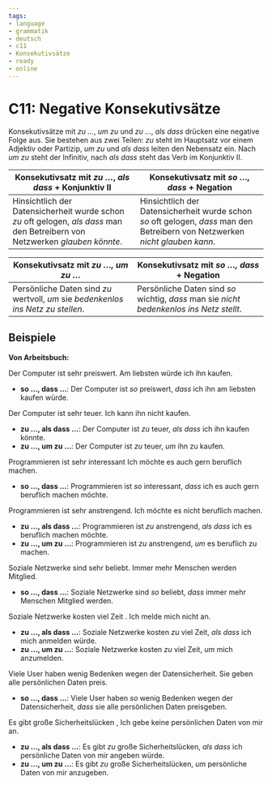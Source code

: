 ```yaml
---
tags:
- language
- grammatik
- deutsch
- c11
- Konsekutivsätze
- ready
- online
---
```


# C11: Negative Konsekutivsätze

Konsekutivsätze mit *zu …*, *um zu* und *zu …*, *als dass* drücken eine negative Folge aus. Sie bestehen aus zwei Teilen: *zu* steht im Hauptsatz vor einem Adjektiv oder Partizip, *um zu* und *als dass* leiten den Nebensatz ein. Nach *um zu* steht der Infinitiv, nach *als dass* steht das Verb im Konjunktiv II.

| Konsekutivsatz mit *zu …*, *als dass* + Konjunktiv II               | Konsekutivsatz mit *so …, dass* + Negation                 |
| ------------------------------------------------------------------- | ---------------------------------------------------------- |
| Hinsichtlich der Datensicherheit wurde schon *zu* oft gelogen, *als dass* man den Betreibern von Netzwerken *glauben könnte*. | Hinsichtlich der Datensicherheit wurde schon *so* oft gelogen, *dass* man den Betreibern von Netzwerken *nicht glauben kann*. |

| Konsekutivsatz mit *zu …, um zu …*                                  | Konsekutivsatz mit *so …, dass* + Negation                 |
| ------------------------------------------------------------------- | ---------------------------------------------------------- |
| Persönliche Daten sind *zu* wertvoll, *um* sie *bedenkenlos ins Netz zu stellen*. | Persönliche Daten sind *so* wichtig, *dass* man sie *nicht bedenkenlos ins Netz stellt*. |

## Beispiele

__Von Arbeitsbuch:__

Der Computer ist sehr preiswert. Am liebsten würde ich ihn kaufen.

- __so ..., dass ...__: Der Computer ist *so* preiswert, *dass* ich ihn am liebsten kaufen würde.

Der Computer ist sehr teuer. Ich kann ihn nicht kaufen.

- __zu ..., als dass ...__: Der Computer ist *zu* teuer, *als dass* ich ihn kaufen könnte.
- __zu ..., um zu ...__: Der Computer ist *zu* teuer, *um* ihn zu kaufen.

Programmieren ist sehr interessant Ich möchte es auch gern beruflich machen.

- __so ..., dass ...__: Programmieren ist *so* interessant, *dass* ich es auch gern beruflich machen möchte.

Programmieren ist sehr anstrengend. Ich möchte es nicht beruflich machen.

- __zu ..., als dass ...__: Programmieren ist *zu* anstrengend, *als dass* ich es beruflich machen möchte.
- __zu ..., um zu ...__: Programmieren ist *zu* anstrengend, *um* es beruflich zu machen.

Soziale Netzwerke sind sehr beliebt. Immer mehr Menschen werden Mitglied.

- __so ..., dass ...__: Soziale Netzwerke sind *so* beliebt, *dass* immer mehr Menschen Mitglied werden.

Soziale Netzwerke kosten viel Zeit . Ich melde mich nicht an.

- __zu ..., als dass ...__: Soziale Netzwerke kosten *zu* viel Zeit, *als dass* ich mich anmelden würde.
- __zu ..., um zu ...__: Soziale Netzwerke kosten *zu* viel Zeit, *um* mich anzumelden.

Viele User haben wenig Bedenken wegen der Datensicherheit. Sie geben alle persönlichen Daten
preis.

- __so ..., dass ...__: Viele User haben *so* wenig Bedenken wegen der Datensicherheit, *dass* sie alle persönlichen Daten preisgeben.

Es gibt große Sicherheitslücken , Ich gebe keine persönlichen Daten von mir an.

- __zu ..., als dass ...__: Es gibt *zu* große Sicherheitslücken, *als dass* ich persönliche Daten von mir angeben würde.
- __zu ..., um zu ...__: Es gibt *zu* große Sicherheitslücken, *um* persönliche Daten von mir anzugeben.
